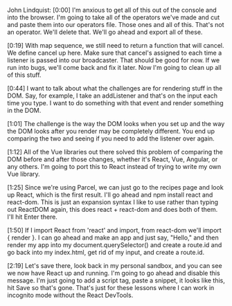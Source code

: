John Lindquist: [0:00] I'm anxious to get all of this out of the console and into the browser. I'm going to take all of the operators we've made and cut and paste them into our operators file. Those ones and all of this. That's not an operator. We'll delete that. We'll go ahead and export all of these.

[0:19] With map sequence, we still need to return a function that will cancel. We define cancel up here. Make sure that cancel's assigned to each time a listener is passed into our broadcaster. That should be good for now. If we run into bugs, we'll come back and fix it later. Now I'm going to clean up all of this stuff.

[0:44] I want to talk about what the challenges are for rendering stuff in the DOM. Say, for example, I take an addListener and that's on the input each time you type. I want to do something with that event and render something in the DOM.

[1:01] The challenge is the way the DOM looks when you set up and the way the DOM looks after you render may be completely different. You end up comparing the two and seeing if you need to add the listener over again.

[1:12] All of the Vue libraries out there solved this problem of comparing the DOM before and after those changes, whether it's React, Vue, Angular, or any others. I'm going to port this to React instead of trying to write my own Vue library.

[1:25] Since we're using Parcel, we can just go to the recipes page and look up React, which is the first result. I'll go ahead and npm install react and react-dom. This is just an expansion syntax I like to use rather than typing out ReactDOM again, this does react + react-dom and does both of them. I'll hit Enter there.

[1:50] If I import React from 'react' and import, from react-dom we'll import { render }. I can go ahead and make an app and just say, "Hello," and then render my app into my document.querySelector() and create a route.id and go back into my index.html, get rid of my input, and create a route.id.

[2:19] Let's save there, look back in my personal sandbox, and you can see we now have React up and running. I'm going to go ahead and disable this message. I'm just going to add a script tag, paste a snippet, it looks like this, hit Save so that's gone. That's just for these lessons where I can work in incognito mode without the React DevTools.
